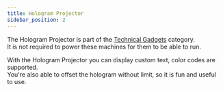 ```yaml
---
title: Hologram Projector
sidebar_position: 2
---
```


The Hologram Projector is part of the [Technical Gadgets](Technical-Gadgets.md) category.  
It is not required to power these machines for them to be able to run.

With the Hologram Projector you can display custom text, color codes are supported.  
You're also able to offset the hologram without limit, so it is fun and useful to use.
